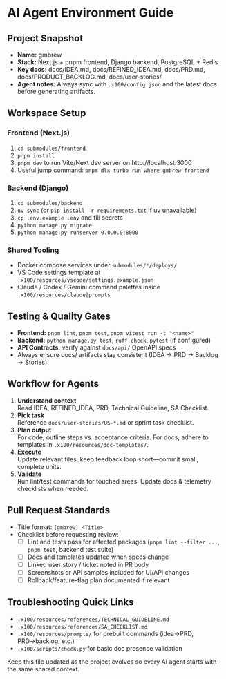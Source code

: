# AI Agent Environment Guide

## Project Snapshot
- **Name:** gmbrew
- **Stack:** Next.js + pnpm frontend, Django backend, PostgreSQL + Redis
- **Key docs:** docs/IDEA.md, docs/REFINED_IDEA.md, docs/PRD.md, docs/PRODUCT_BACKLOG.md, docs/user-stories/
- **Agent notes:** Always sync with `.x100/config.json` and the latest docs before generating artifacts.

## Workspace Setup
### Frontend (Next.js)
1. `cd submodules/frontend`
2. `pnpm install`
3. `pnpm dev` to run Vite/Next dev server on http://localhost:3000
4. Useful jump command: `pnpm dlx turbo run where gmbrew-frontend`

### Backend (Django)
1. `cd submodules/backend`
2. `uv sync` (or `pip install -r requirements.txt` if uv unavailable)
3. `cp .env.example .env` and fill secrets
4. `python manage.py migrate`
5. `python manage.py runserver 0.0.0.0:8000`

### Shared Tooling
- Docker compose services under `submodules/*/deploys/`
- VS Code settings template at `.x100/resources/vscode/settings.example.json`
- Claude / Codex / Gemini command palettes inside `.x100/resources/claude|prompts`

## Testing & Quality Gates
- **Frontend:** `pnpm lint`, `pnpm test`, `pnpm vitest run -t "<name>"`
- **Backend:** `python manage.py test`, `ruff check`, `pytest` (if configured)
- **API Contracts:** verify against `docs/api/` OpenAPI specs
- Always ensure docs/ artifacts stay consistent (IDEA → PRD → Backlog → Stories)

## Workflow for Agents
1. **Understand context**  
   Read IDEA, REFINED_IDEA, PRD, Technical Guideline, SA Checklist.
2. **Pick task**  
   Reference `docs/user-stories/US-*.md` or sprint task checklist.
3. **Plan output**  
   For code, outline steps vs. acceptance criteria. For docs, adhere to templates in `.x100/resources/doc-templates/`.
4. **Execute**  
   Update relevant files; keep feedback loop short—commit small, complete units.
5. **Validate**  
   Run lint/test commands for touched areas. Update docs & telemetry checklists when needed.

## Pull Request Standards
- Title format: `[gmbrew] <Title>`
- Checklist before requesting review:
  - [ ] Lint and tests pass for affected packages (`pnpm lint --filter ...`, `pnpm test`, backend test suite)
  - [ ] Docs and templates updated when specs change
  - [ ] Linked user story / ticket noted in PR body
  - [ ] Screenshots or API samples included for UI/API changes
  - [ ] Rollback/feature-flag plan documented if relevant

## Troubleshooting Quick Links
- `.x100/resources/references/TECHNICAL_GUIDELINE.md`
- `.x100/resources/references/SA_CHECKLIST.md`
- `.x100/resources/prompts/` for prebuilt commands (idea→PRD, PRD→backlog, etc.)
- `.x100/scripts/check.py` for basic doc presence validation

Keep this file updated as the project evolves so every AI agent starts with the same shared context.
